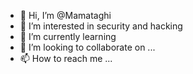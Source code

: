 - 👋 Hi, I’m @Mamataghi
- 👀 I’m interested in security and hacking
- 🌱 I’m currently learning 
- 💞️ I’m looking to collaborate on ...
- 📫 How to reach me ...

<!---
Mamataghi/Mamataghi is a ✨ special ✨ repository because its `README.md` (this file) appears on your GitHub profile.
You can click the Preview link to take a look at your changes.
--->
